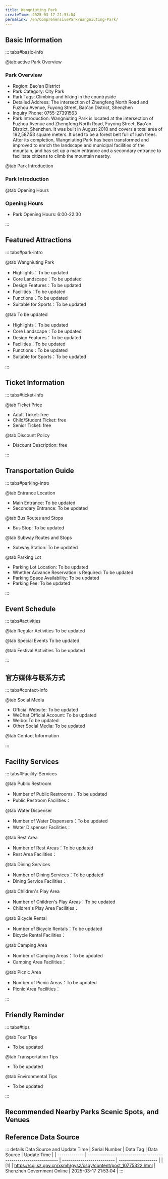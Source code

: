 ```yaml
---
title: Wangniuting Park
createTime: 2025-03-17 21:53:04
permalink: /en/ComprehensivePark/Wangniuting-Park/
---
```



<script setup>
import ImageSwiper from '/.vuepress/theme/components/ImageSwiper.vue'
// 轮播图数据
const swiperItems = [
    {
                link: 'https://cgj.sz.gov.cn/img/4/4005/4005982/10775322.jpg',
                title: 'Wangniuting Park',
                description: '',
                author: 'Shenzhen Government Online',
                date: '2025/03/17'
                },
  {
                link: 'https://cgj.sz.gov.cn/img/4/4005/4005982/10775322.jpg',
                title: 'Wangniuting Park',
                description: '',
                author: 'Shenzhen Government Online',
                date: '2025/03/17'
                }
]
// 配置项
const swiperConfig = {
  height: 500,
  showInfo: true
}
</script>
<!-- 轮播图组件 -->
<ImageSwiper :items="swiperItems" :config="swiperConfig" />



## Basic Information

::: tabs#basic-info

@tab:active Park Overview
### Park Overview
- Region: Bao'an District
- Park Category: City Park
- Park Tags: Climbing and hiking in the countryside
- Detailed Address: The intersection of Zhengfeng North Road and Fuzhou Avenue, Fuyong Street, Bao'an District, Shenzhen
- Inquiry Phone: 0755-27391563
- Park Introduction: Wangniuting Park is located at the intersection of Fuzhou Avenue and Zhengfeng North Road, Fuyong Street, Bao'an District, Shenzhen. It was built in August 2010 and covers a total area of 192,587.53 square meters. It used to be a forest belt full of lush trees. After its completion, Wangniuting Park has been transformed and improved to enrich the landscape and municipal facilities of the mountain, and has set up a main entrance and a secondary entrance to facilitate citizens to climb the mountain nearby.

@tab Park Introduction
### Park Introduction
@tab Opening Hours
### Opening Hours
- Park Opening Hours: 6:00-22:30

:::

## Featured Attractions

::: tabs#park-intro

@tab Wangniuting Park
<ImageCard
image="https://cgj.sz.gov.cn/images/index20230710_1.png"
    title="Wangniuting Park"
    description="There are two 3,000-meter hiking trails in Wangniuting Park, which are paved with marble slabs. They open up the park's mountain walking trail. Citizens can walk from the foot of the mountain to the mountainside along the barrier-free passage. There are also many scenic spots along the way, such as Guolin Mingcui and Linhai Siyin. Strolling in the park, the fragrance of flowers is overwhelming and the scenery is beautiful all the way. The park is planted with health-preserving trees and shrubs with volatile flower scents, and the variety of flowers and trees is richer. The mountain has also added toilets, street lights, monitoring facilities, guardrails, trash cans and other complete supporting facilities. The fragrance of flowers, chirping, trails, and waterfalls are hard to let go. Wangniuting Park not only directly benefits the people in the surrounding six communities of Baishixia, Fuyong, Jufu, Huaide, Qiaotou, and Xinhe, but also becomes another good place for fitness and leisure for nearly 500,000 people in the entire street."
    date=""
    author="Shenzhen Government Online"
/>


- Highlights：To be updated
- Core Landscape：To be updated
- Design Features：To be updated
- Facilities：To be updated
- Functions：To be updated
- Suitable for Sports：To be updated

@tab To be updated
<ImageCard
image="https://cgj.sz.gov.cn/images/index20230710_1.png"
    title="Wangniuting Park"
    description="There are two 3,000-meter hiking trails in Wangniuting Park, which are paved with marble slabs. They open up the park's mountain walking trail. Citizens can walk from the foot of the mountain to the mountainside along the barrier-free passage. There are also many scenic spots along the way, such as Guolin Mingcui and Linhai Siyin. Strolling in the park, the fragrance of flowers is overwhelming and the scenery is beautiful all the way. The park is planted with health-preserving trees and shrubs with volatile flower scents, and the variety of flowers and trees is richer. The mountain has also added toilets, street lights, monitoring facilities, guardrails, trash cans and other complete supporting facilities. The fragrance of flowers, chirping, trails, and waterfalls are hard to let go. Wangniuting Park not only directly benefits the people in the surrounding six communities of Baishixia, Fuyong, Jufu, Huaide, Qiaotou, and Xinhe, but also becomes another good place for fitness and leisure for nearly 500,000 people in the entire street."
    date=""
    author="Shenzhen Government Online"
/>


- Highlights：To be updated
- Core Landscape：To be updated
- Design Features：To be updated
- Facilities：To be updated
- Functions：To be updated
- Suitable for Sports：To be updated

:::

## Ticket Information

::: tabs#ticket-info

@tab Ticket Price
- Adult Ticket: free
- Child/Student Ticket: free
- Senior Ticket: free

@tab Discount Policy
- Discount Description: free

:::

## Transportation Guide

::: tabs#parking-intro

@tab Entrance Location
- Main Entrance: To be updated
- Secondary Entrance: To be updated

@tab Bus Routes and Stops
- Bus Stop: To be updated

@tab Subway Routes and Stops
- Subway Station: To be updated

@tab Parking Lot
- Parking Lot Location: To be updated
- Whether Advance Reservation is Required: To be updated
- Parking Space Availability: To be updated
- Parking Fee: To be updated

:::

## Event Schedule

::: tabs#activities

@tab Regular Activities
To be updated

@tab Special Events
To be updated

@tab Festival Activities
To be updated

:::

## 官方媒体与联系方式

::: tabs#contact-info

@tab Social Media
- Official Website: To be updated
- WeChat Official Account: To be updated
- Weibo: To be updated
- Other Social Media: To be updated

@tab Contact Information

:::

## Facility Services

::: tabs#Facility-Services

@tab Public Restroom
- Number of Public Restrooms：To be updated
- Public Restroom Facilities：

@tab Water Dispenser
- Number of Water Dispensers：To be updated
- Water Dispenser Facilities：

@tab Rest Area
- Number of Rest Areas：To be updated
- Rest Area Facilities：

@tab Dining Services
- Number of Dining Services：To be updated
- Dining Service Facilities：

@tab Children's Play Area
- Number of Children's Play Areas：To be updated
- Children's Play Area Facilities：

@tab Bicycle Rental
- Number of Bicycle Rentals：To be updated
- Bicycle Rental Facilities：

@tab Camping Area
- Number of Camping Areas：To be updated
- Camping Area Facilities：

@tab Picnic Area
- Number of Picnic Areas：To be updated
- Picnic Area Facilities：

:::

## Friendly Reminder

::: tabs#tips

@tab Tour Tips
- To be updated

@tab Transportation Tips
- To be updated

@tab Environmental Tips
- To be updated

:::

## Recommended Nearby Parks Scenic Spots, and Venues

<CardGrid>
  <ImageCard
        image="https://cgj.sz.gov.cn/img/4/4005/4005986/10775330.jpg"
        title="Bauhinia Garden"
        description="Zijin Garden is located at the intersection of Leiyuemen Street and Qianwan 1st Road, around Qianhai International Conference Center. The first phase covers an "
        href="/en/ComprehensivePark/Zijing Garden"
        author="Shenzhen Government Online"
        date="2025/01/02"
      />
      <ImageCard
        image="https://cgj.sz.gov.cn/img/4/4005/4005986/10775330.jpg"
        title="Bauhinia Garden"
        description="Zijin Garden is located at the intersection of Leiyuemen Street and Qianwan 1st Road, around Qianhai International Conference Center. The first phase covers an "
        href="/en/ComprehensivePark/Zijing Garden"
        author="Shenzhen Government Online"
        date="2025/01/02"
      />
    </CardGrid>


## Reference Data Source

::: details Data Source and Update Time
| Serial Number | Data Tag                                                        | Data Source                | Update Time         |
| ------------- | --------------------------------------------------------------- | -------------------------- | ------------------- |
| [1]           | https://cgj.sz.gov.cn/xsmh/gysz/csgy/content/post_10775322.html | Shenzhen Government Online | 2025-03-17 21:53:04 |
:::

